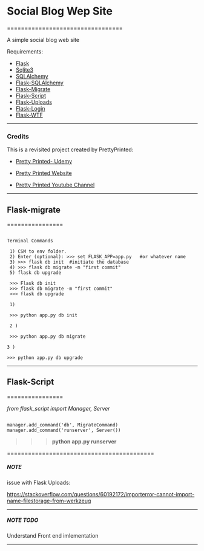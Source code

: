 # Social Blog Wep Site
=================================

A simple social blog web site



Requirements:

- [Flask](https://flask.palletsprojects.com/en/1.1.x/)
- [Sqlite3](https://www.sqlite.org/index.html)
- [SQLAlchemy](https://www.sqlalchemy.org/)
- [Flask-SQLAlchemy](https://flask-sqlalchemy.palletsprojects.com/en/2.x/)
- [Flask-Migrate](https://flask-migrate.readthedocs.io/en/latest/)
- [Flask-Script](https://flask-script.readthedocs.io/en/latest/)
- [Flask-Uploads](https://pythonhosted.org/Flask-Uploads/)
- [Flask-Login](https://flask-login.readthedocs.io/en/latest/)
- [Flask-WTF](https://flask-wtf.readthedocs.io/en/stable/)

--------------------------------------------------------------------------------------------


### Credits

This is a revisited project created by PrettyPrinted:

- [Pretty Printed- Udemy](https://www.udemy.com/course/the-ultimate-flask-course/)

- [Pretty Printed Website](https://prettyprinted.com/)

- [Pretty Printed Youtube Channel](https://www.youtube.com/channel/UC-QDfvrRIDB6F0bIO4I4HkQ)

--------------------------------------------------------------------------------------------


## Flask-migrate
================

```

Terminal Commands

 1) CSM to env folder.
 2) Enter (optional): >>> set FLASK_APP=app.py   #or whatever name 
 3) >>> flask db init  #initiate the database
 4) >>> flask db migrate -m "first commit"
 5) flask db upgrade

 >>> Flask db init
 >>> flask db migrate -m "first commit"
 >>> flask db upgrade

 1)  

 >>> python app.py db init

 2 ) 

 >>> python app.py db migrate

3 ) 

>>> python app.py db upgrade

```


--------------------------------------------------------------------------------------------


## Flask-Script
================

*from flask_script import Manager, Server*

```

manager.add_command('db', MigrateCommand)
manager.add_command('runserver', Server())

```

>>> **python app.py runserver**

==========================================

##### NOTE

issue with Flask Uploads:

https://stackoverflow.com/questions/60192172/importerror-cannot-import-name-filestorage-from-werkzeug

--------------------------------------------------------------------------------------------

##### NOTE TODO

Understand Front end imlementation



--------------------------------------------------------------------------------------------



